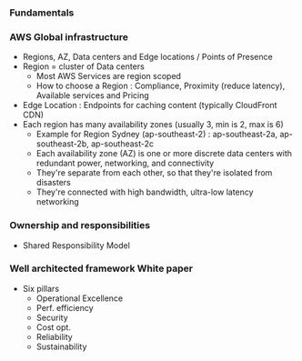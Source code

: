 ### Fundamentals 

### AWS Global infrastructure

- Regions, AZ, Data centers and Edge locations / Points of Presence
- Region = cluster of Data centers
    - Most AWS Services are region scoped
    - How to choose a Region : Compliance, Proximity (reduce latency), Available services and Pricing
- Edge Location : Endpoints for caching content (typically CloudFront CDN)
- Each region has many availability zones (usually 3, min is 2, max is 6)
    - Example for Region Sydney (ap-southeast-2) : ap-southeast-2a, ap-southeast-2b, ap-southeast-2c
    - Each availability zone (AZ) is one or more discrete data centers with redundant power, networking, and connectivity
    - They're separate from each other, so that they're isolated from disasters
    - They're connected with high bandwidth, ultra-low latency networking

### Ownership and responsibilities 

- Shared Responsibility Model

### Well architected framework White paper 

- Six pillars
  - Operational Excellence 
  - Perf. efficiency 
  - Security 
  - Cost opt. 
  - Reliability 
  - Sustainability 